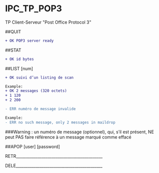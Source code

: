 # IPC_TP_POP3
TP Client-Serveur "Post Office Protocol 3"


##QUIT
```diff
+ OK POP3 server ready
```

##STAT
```diff
+ OK id bytes
```

##LIST [num]

```diff
+ OK suivi d’un listing de scan

Example:
+ OK 2 messages (320 octets) 
+ 1 120 
+ 2 200 

- ERR numéro de message invalide  

Example: 
- ERR no such message, only 2 messages in maildrop
```

  ###Warning : 
  un numéro de message (optionnel), qui, s’il est présent, NE peut PAS faire référence à un message marqué comme effacé


##APOP [user] [password]




RETR____________________________________________



DELE____________________________________________
